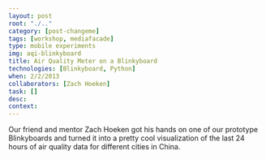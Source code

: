```yaml
---
layout: post 
root: "./.." 
category: [post-changeme] 
tags: [workshop, mediafacade]
type: mobile experiments  
img: aqi-blinkyboard 
title: Air Quality Meter on a Blinkyboard 
technologies: [Blinkyboard, Python] 
when: 2/2/2013
collaborators: [Zach Hoeken] 
task: [] 
desc: 
context:  
---
```


Our friend and mentor Zach Hoeken got his hands on one of our prototype Blinkyboards and turned it into a pretty cool visualization of the last 24 hours of air quality data for different cities in China.
